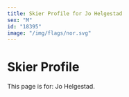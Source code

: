 ```yaml
---
title: Skier Profile for Jo Helgestad
sex: "M"
id: "18395"
image: "/img/flags/nor.svg" 
---
```


# Skier Profile

This page is for: Jo Helgestad.
    